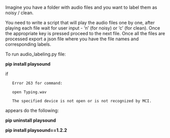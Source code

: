 Imagine you have a folder with audio files and you want to label them as noisy / clean.

You need to write a script that will play the audio files one by one, after playing each file wait for user input - ‘n’ (for noisy) or ‘c’ (for clean). Once the appropriate key is pressed proceed to the next file. Once all the files are processed export a json file where you have the file names and corresponding labels.

To run audio_labeling.py file:

**pip install playsound**

if

       Error 263 for command:

       open Typing.wav
        
       The specified device is not open or is not recognized by MCI.

appears do the following: 

**pip uninstall playsound**

**pip install playsound==1.2.2**
